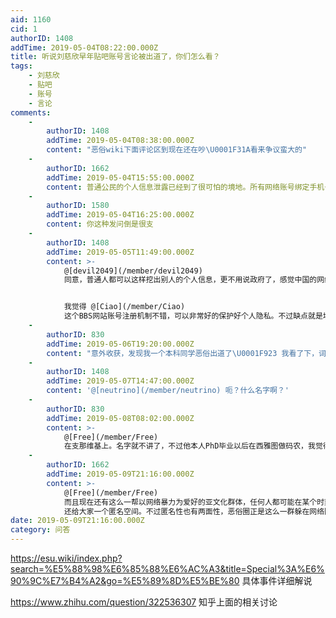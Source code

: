 ```yaml
---
aid: 1160
cid: 1
authorID: 1408
addTime: 2019-05-04T08:22:00.000Z
title: 听说刘慈欣早年贴吧账号言论被出道了，你们怎么看？
tags:
    - 刘慈欣
    - 贴吧
    - 账号
    - 言论
comments:
    -
        authorID: 1408
        addTime: 2019-05-04T08:38:00.000Z
        content: "恶俗wiki下面评论区到现在还在吵\U0001F31A看来争议蛮大的"
    -
        authorID: 1662
        addTime: 2019-05-04T15:55:00.000Z
        content: 普通公民的个人信息泄露已经到了很可怕的境地。所有网络账号绑定手机号加剧了这种情况。
    -
        authorID: 1580
        addTime: 2019-05-04T16:25:00.000Z
        content: 你这种发问倒是很支
    -
        authorID: 1408
        addTime: 2019-05-05T11:49:00.000Z
        content: >-
            @[devil2049](/member/devil2049)
            同意，普通人都可以这样挖出别人的个人信息，更不用说政府了，感觉中国的网络实名制非常可怕。


            我觉得 @[Ciao](/member/Ciao)
            这个BBS网站账号注册机制不错，可以非常好的保护好个人隐私。不过缺点就是垃圾广告机器人可以趁虚而入（不过现在网站人少没有这个问题，人一多就不敢肯定了）
    -
        authorID: 830
        addTime: 2019-05-06T19:20:00.000Z
        content: "意外收获，发现我一个本科同学恶俗出道了\U0001F923 我看了下，词条内容也很OOC，问了本人，说是身份被盗用但是无可奈何。\U0001F923"
    -
        authorID: 1408
        addTime: 2019-05-07T14:47:00.000Z
        content: '@[neutrino](/member/neutrino) 呃？什么名字啊？'
    -
        authorID: 830
        addTime: 2019-05-08T08:02:00.000Z
        content: >-
            @[Free](/member/Free)
            在支那维基上。名字就不讲了，不过他本人PhD毕业以后在西雅图做码农，我觉得最多再五年，应该就不需要走国户口了。
    -
        authorID: 1662
        addTime: 2019-05-09T21:16:00.000Z
        content: >-
            @[Free](/member/Free)
            而且现在还有这么一帮以网络暴力为爱好的亚文化群体，任何人都可能在某个时刻变成个人信息泄露的受害者。感谢@Ciao
            还给大家一个匿名空间。不过匿名性也有两面性，恶俗圈正是这么一群躲在网络阴暗处的坏蛋。
date: 2019-05-09T21:16:00.000Z
category: 问答
---
```


https://esu.wiki/index.php?search=%E5%88%98%E6%85%88%E6%AC%A3&title=Special%3A%E6%90%9C%E7%B4%A2&go=%E5%89%8D%E5%BE%80 具体事件详细解说

https://www.zhihu.com/question/322536307 知乎上面的相关讨论
